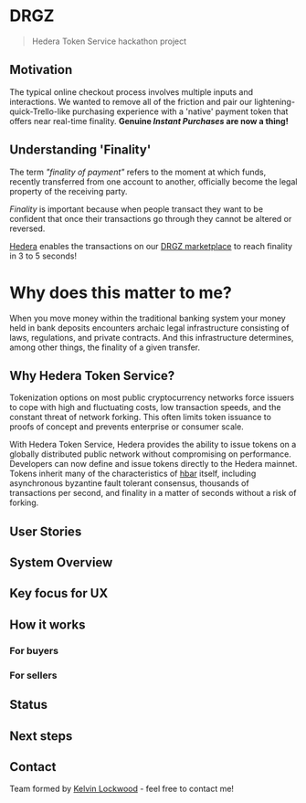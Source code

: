 # DRGZ
> Hedera Token Service hackathon project

## Motivation
The typical online checkout process involves multiple inputs and interactions. We wanted to remove all of the friction and pair our lightening-quick-Trello-like purchasing experience with a 'native' payment token that offers near real-time finality. **Genuine _Instant Purchases_ are now a thing!**

## Understanding 'Finality'
The term *"finality of payment"* refers to the moment at which funds, recently transferred from one account to another, officially become the legal property of the receiving party.

*Finality* is important because when people transact they want to be confident that once their transactions go through they cannot be altered or reversed.

[Hedera](https://hedera.com/token-service) enables the transactions on our [DRGZ marketplace](https://drgz.store) to reach finality in 3 to 5 seconds!

# Why does this matter to me?
When you move money within the traditional banking system your money held in bank deposits encounters archaic legal infrastructure consisting of laws, regulations, and private contracts. And this infrastructure determines, among other things, the finality of a given transfer.

## Why Hedera Token Service?
Tokenization options on most public cryptocurrency networks force issuers to cope with high and fluctuating costs, low transaction speeds, and the constant threat of network forking. This often limits token issuance to proofs of concept and prevents enterprise or consumer scale.

With Hedera Token Service, Hedera provides the ability to issue tokens on a globally distributed public network without compromising on performance. Developers can now define and issue tokens directly to the Hedera mainnet. Tokens inherit many of the characteristics of [hbar](https://hedera.com/hbar) itself, including asynchronous byzantine fault tolerant consensus, thousands of transactions per second, and finality in a matter of seconds without a risk of forking.

## User Stories

## System Overview

## Key focus for UX

## How it works
### For buyers

### For sellers

## Status

## Next steps

## Contact
Team formed by [Kelvin Lockwood](https://twitter.com/kelvinlockwood) - feel free to contact me!
